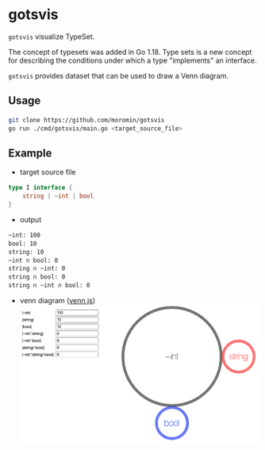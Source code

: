 # gotsvis
`gotsvis` visualize TypeSet.

The concept of typesets was added in Go 1.18.
Type sets is a new concept for describing the conditions under which a type "implements" an interface.

`gotsvis` provides dataset that can be used to draw a Venn diagram.

## Usage
```bash
git clone https://github.com/moromin/gotsvis
go run ./cmd/gotsvis/main.go <target_source_file>
```

## Example
- target source file
```go
type I interface {
	string | ~int | bool
}
```

- output
```bash
~int: 100
bool: 10
string: 10
~int ∩ bool: 0
string ∩ ~int: 0
string ∩ bool: 0
string ∩ ~int ∩ bool: 0
```

- venn diagram ([venn.js](https://github.com/benfred/venn.js/))
![Example 1](https://github.com/moromin/gotsvis/blob/dataset/images/vennjs_OR_exapmle.png)

